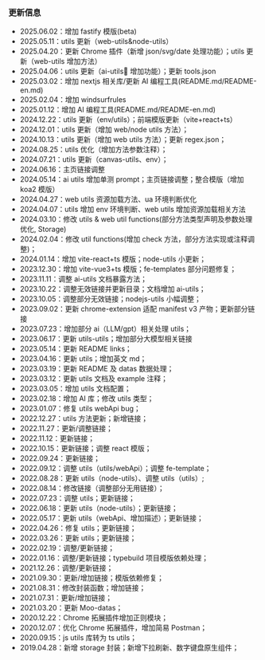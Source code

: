 ### 更新信息

- 2025.06.02：增加 fastify 模版(beta)
- 2025.05.11：utils 更新（web-utils&node-utils）
- 2025.04.20：更新 Chrome 插件（新增 json/svg/date 处理功能）；utils 更新（web-utils 增加方法）
- 2025.04.06：utils 更新（ai-utils 增加功能）；更新 tools.json
- 2025.03.02：增加 nextjs 相关库/更新 AI 编程工具(README.md/README-en.md)
- 2025.02.04：增加 windsurfrules
- 2025.01.12：增加 AI 编程工具(README.md/README-en.md)
- 2024.12.22：utils 更新（env/utils）；前端模版更新（vite+react+ts）
- 2024.12.01：utils 更新（增加 web/node utils 方法）；
- 2024.10.13：utils 更新（增加 web utils 方法）；更新 regex.json；
- 2024.08.25：utils 优化（增加方法参数注释）；
- 2024.07.21：utils 更新（canvas-utils、env）；
- 2024.06.16：主页链接调整
- 2024.05.14：ai utils 增加单测 prompt；主页链接调整；整合模版（增加 koa2 模版）
- 2024.04.27：web utils 资源加载方法、ua 环境判断优化
- 2024.04.07：utils 增加 env 环境判断、web utils 增加资源加载相关方法
- 2024.03.10：修改 utils & web util functions(部分方法类型声明及参数处理优化, Storage)
- 2024.02.04：修改 util functions(增加 check 方法，部分方法实现或注释调整)；
- 2024.01.14：增加 vite-react+ts 模版；node-utils 小更新；
- 2023.12.30：增加 vite-vue3+ts 模版；fe-templates 部分问题修复；
- 2023.11.11：调整 ai-utils 文档暴露方法；
- 2023.10.22：调整无效链接并更新目录；文档增加 ai-utils；
- 2023.10.05：调整部分无效链接；nodejs-utils 小幅调整；
- 2023.09.02：更新 chrome-extension 适配 manifest v3 产物；更新部分链接
- 2023.07.23：增加部分 ai（LLM/gpt）相关处理 utils；
- 2023.06.17：更新 utils-utils；增加部分大模型相关链接
- 2023.05.14：更新 README links；
- 2023.04.16：更新 utils；增加英文 md；
- 2023.03.19：更新 README 及 datas 数据处理；
- 2023.03.12：更新 utils 文档及 example 注释；
- 2023.03.05：增加 utils 文档配置；
- 2023.02.18：增加 AI 库；修改 utils 类型；
- 2023.01.07：修复 utils webApi bug；
- 2022.12.27：utils 方法更新；新增链接；
- 2022.11.27：更新/调整链接；
- 2022.11.12：更新链接；
- 2022.10.15：更新链接；调整 react 模版；
- 2022.09.24：更新链接；
- 2022.09.12：调整 utils（utils/webApi）；调整 fe-template；
- 2022.08.28：更新 utils（node-utils）、调整 utils（utils）;
- 2022.08.14：修改链接（调整部分无用链接）；
- 2022.07.23：调整 utils；更新链接；
- 2022.06.18：更新 utils（node-utils）；更新链接；
- 2022.05.17：更新 utils（webApi、增加描述）；更新链接；
- 2022.04.26：修复 utils；更新链接；
- 2022.03.26：更新 utils；更新链接；
- 2022.02.19：调整/更新链接；
- 2022.01.16：调整/更新链接；typebuild 项目模版依赖处理；
- 2021.12.26：调整/更新链接；
- 2021.09.30：更新/增加链接；模版依赖修复；
- 2021.08.31：修改封装函数；增加链接；
- 2021.07.31：更新/增加链接；
- 2021.03.20：更新 Moo-datas；
- 2020.12.22：Chrome 拓展插件增加正则模块；
- 2020.12.07：优化 Chrome 拓展插件，增加简易 Postman；
- 2020.09.15：js utils 库转为 ts utils；
- 2019.04.28：新增 storage 封装；新增下拉刷新、数字键盘原生组件；
